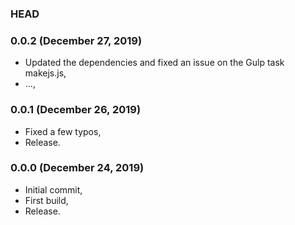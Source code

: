 ### HEAD

### 0.0.2 (December 27, 2019)

  * Updated the dependencies and fixed an issue on the Gulp task makejs.js,
  * ...,


### 0.0.1 (December 26, 2019)

  * Fixed a few typos,
  * Release.


### 0.0.0 (December 24, 2019)

  * Initial commit,
  * First build,
  * Release.
